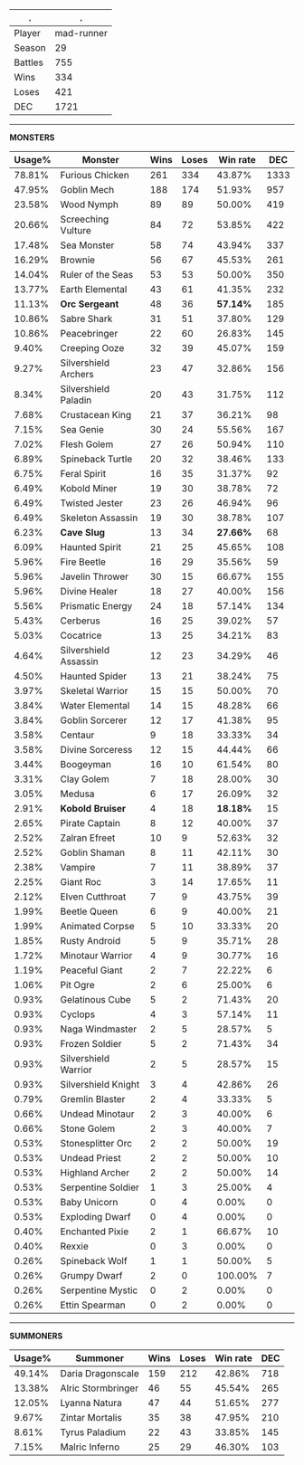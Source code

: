 .|.
|-|-
Player|mad-runner
Season|29
Battles|755
Wins|334
Loses|421
DEC|1721

---
**MONSTERS**

Usage%|Monster|Wins|Loses|Win rate|DEC|
-|-|-|-|-|-|
78.81%|Furious Chicken|261|334|43.87%|1333|
47.95%|Goblin Mech|188|174|51.93%|957|
23.58%|Wood Nymph|89|89|50.00%|419|
20.66%|Screeching Vulture|84|72|53.85%|422|
17.48%|Sea Monster|58|74|43.94%|337|
16.29%|Brownie|56|67|45.53%|261|
14.04%|Ruler of the Seas|53|53|50.00%|350|
13.77%|Earth Elemental|43|61|41.35%|232|
11.13%|**Orc Sergeant**|48|36|**57.14%**|185|
10.86%|Sabre Shark|31|51|37.80%|129|
10.86%|Peacebringer|22|60|26.83%|145|
9.40%|Creeping Ooze|32|39|45.07%|159|
9.27%|Silvershield Archers|23|47|32.86%|156|
8.34%|Silvershield Paladin|20|43|31.75%|112|
7.68%|Crustacean King|21|37|36.21%|98|
7.15%|Sea Genie|30|24|55.56%|167|
7.02%|Flesh Golem|27|26|50.94%|110|
6.89%|Spineback Turtle|20|32|38.46%|133|
6.75%|Feral Spirit|16|35|31.37%|92|
6.49%|Kobold Miner|19|30|38.78%|72|
6.49%|Twisted Jester|23|26|46.94%|96|
6.49%|Skeleton Assassin|19|30|38.78%|107|
6.23%|**Cave Slug**|13|34|**27.66%**|68|
6.09%|Haunted Spirit|21|25|45.65%|108|
5.96%|Fire Beetle|16|29|35.56%|59|
5.96%|Javelin Thrower|30|15|66.67%|155|
5.96%|Divine Healer|18|27|40.00%|156|
5.56%|Prismatic Energy|24|18|57.14%|134|
5.43%|Cerberus|16|25|39.02%|57|
5.03%|Cocatrice|13|25|34.21%|83|
4.64%|Silvershield Assassin|12|23|34.29%|46|
4.50%|Haunted Spider|13|21|38.24%|75|
3.97%|Skeletal Warrior|15|15|50.00%|70|
3.84%|Water Elemental|14|15|48.28%|66|
3.84%|Goblin Sorcerer|12|17|41.38%|95|
3.58%|Centaur|9|18|33.33%|34|
3.58%|Divine Sorceress|12|15|44.44%|66|
3.44%|Boogeyman|16|10|61.54%|80|
3.31%|Clay Golem|7|18|28.00%|30|
3.05%|Medusa|6|17|26.09%|32|
2.91%|**Kobold Bruiser**|4|18|**18.18%**|15|
2.65%|Pirate Captain|8|12|40.00%|37|
2.52%|Zalran Efreet|10|9|52.63%|32|
2.52%|Goblin Shaman|8|11|42.11%|30|
2.38%|Vampire|7|11|38.89%|37|
2.25%|Giant Roc|3|14|17.65%|11|
2.12%|Elven Cutthroat|7|9|43.75%|39|
1.99%|Beetle Queen|6|9|40.00%|21|
1.99%|Animated Corpse|5|10|33.33%|20|
1.85%|Rusty Android|5|9|35.71%|28|
1.72%|Minotaur Warrior|4|9|30.77%|16|
1.19%|Peaceful Giant|2|7|22.22%|6|
1.06%|Pit Ogre|2|6|25.00%|6|
0.93%|Gelatinous Cube|5|2|71.43%|20|
0.93%|Cyclops|4|3|57.14%|11|
0.93%|Naga Windmaster|2|5|28.57%|5|
0.93%|Frozen Soldier|5|2|71.43%|34|
0.93%|Silvershield Warrior|2|5|28.57%|15|
0.93%|Silvershield Knight|3|4|42.86%|26|
0.79%|Gremlin Blaster|2|4|33.33%|5|
0.66%|Undead Minotaur|2|3|40.00%|6|
0.66%|Stone Golem|2|3|40.00%|7|
0.53%|Stonesplitter Orc|2|2|50.00%|19|
0.53%|Undead Priest|2|2|50.00%|10|
0.53%|Highland Archer|2|2|50.00%|14|
0.53%|Serpentine Soldier|1|3|25.00%|4|
0.53%|Baby Unicorn|0|4|0.00%|0|
0.53%|Exploding Dwarf|0|4|0.00%|0|
0.40%|Enchanted Pixie|2|1|66.67%|10|
0.40%|Rexxie|0|3|0.00%|0|
0.26%|Spineback Wolf|1|1|50.00%|5|
0.26%|Grumpy Dwarf|2|0|100.00%|7|
0.26%|Serpentine Mystic|0|2|0.00%|0|
0.26%|Ettin Spearman|0|2|0.00%|0|

---
**SUMMONERS**

Usage%|Summoner|Wins|Loses|Win rate|DEC|
-|-|-|-|-|-|
49.14%|Daria Dragonscale|159|212|42.86%|718|
13.38%|Alric Stormbringer|46|55|45.54%|265|
12.05%|Lyanna Natura|47|44|51.65%|277|
9.67%|Zintar Mortalis|35|38|47.95%|210|
8.61%|Tyrus Paladium|22|43|33.85%|145|
7.15%|Malric Inferno|25|29|46.30%|103|

